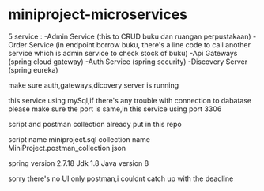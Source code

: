 # miniproject-microservices

5 service :
-Admin Service (this to CRUD buku dan ruangan perpustakaan)
-Order Service (in endpoint borrow buku, there's a line code to call another service which is admin service to check stock of buku)
-Api Gateways (spring cloud gateway)
-Auth Service (spring security)
-Discovery Server (spring eureka)

make sure auth,gateways,dicovery server is running

this service using mySql,if there's any trouble with connection to dabatase please make sure the port is same,in this service using port 3306

script and postman collection already put in this repo

script name miniproject.sql
collection name MiniProject.postman_collection.json

spring version 2.7.18
Jdk 1.8
Java version 8

sorry there's no UI only postman,i couldnt catch up with the deadline

